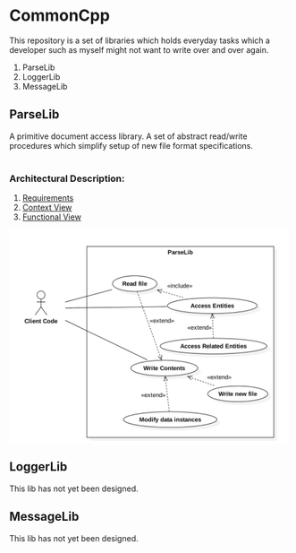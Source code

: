 # CommonCpp
This repository is a set of libraries which holds everyday tasks which a developer such as myself might not want to write over and over again.

1. ParseLib
2. LoggerLib
3. MessageLib

## ParseLib
A primitive document access library.  A set of abstract read/write procedures which simplify setup of new file format specifications.</br></br>

### Architectural Description:
1. [Requirements](https://github.com/lmsorenson/CommonCpp/blob/master/libraries/ParseLib/docs/requirements.md#parselib-requirements---v1)</br>
2. [Context View](https://github.com/lmsorenson/CommonCpp/blob/master/libraries/ParseLib/README.md#context)</br>
3. [Functional View](https://github.com/lmsorenson/CommonCpp/blob/master/libraries/ParseLib/README.md#functional-view)</br>


<img align="center" src="libraries/ParseLib/docs/images/ParseLibUseCaseDiagram1.png" width="500"/>

## LoggerLib
This lib has not yet been designed.

## MessageLib
This lib has not yet been designed.
